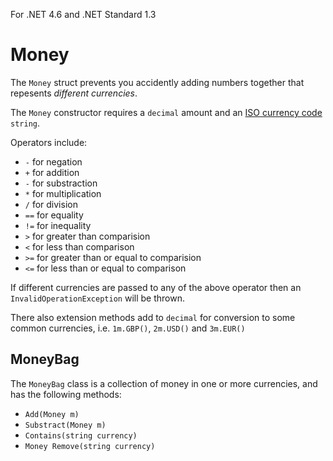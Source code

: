 For .NET 4.6 and .NET Standard 1.3

# Money

The `Money` struct prevents you accidently adding numbers together that repesents *different currencies*.

The `Money` constructor requires a `decimal` amount and an [ISO currency code](https://en.wikipedia.org/wiki/ISO_4217) `string`.

Operators include:

* `-` for negation
* `+` for addition
* `-` for substraction
* `*` for multiplication
* `/` for division
* `==` for equality
* `!=` for inequality
* `>` for greater than comparision
* `<` for less than comparison
* `>=` for greater than or equal to comparision
* `<=` for less than or equal to comparison

If different currencies are passed to any of the above operator then an `InvalidOperationException` will be thrown.

There also extension methods add to `decimal` for conversion to some common currencies, i.e. `1m.GBP()`, `2m.USD()` and `3m.EUR()`

## MoneyBag

The `MoneyBag` class is a collection of money in one or more currencies, and has the following methods:

* `Add(Money m)`
* `Substract(Money m)`
* `Contains(string currency)`
* `Money Remove(string currency)`
